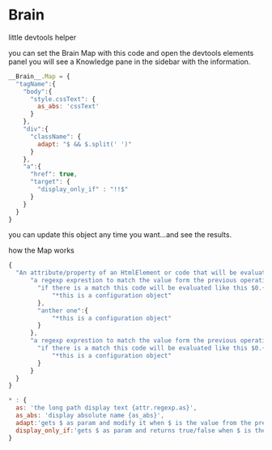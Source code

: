 Brain
=====

little devtools helper 



you can set the Brain Map with this code and open the devtools elements panel
you will see a Knowledge pane in the sidebar with the information. 

```javascript
__Brain__.Map = {
  "tagName":{
    "body":{
      "style.cssText": {
        as_abs: 'cssText'
      }
    },
    "div":{
      "className": {
        adapt: "$ && $.split(' ')"
      }
    },
    "a":{
      "href": true,
      "target": {
        "display_only_if" : "!!$"
      }
    }
  }
}
```

you can update this object any time you want...and see the results.

how the Map works
```javascript
{
  "An attribute/property of an HtmlElement or code that will be evaluated like this $0.{yourcode}" : {
      "a regexp exprestion to match the value form the previous operation":{
        "if there is a match this code will be evaluated like this $0.{yourcode}":{
            "*this is a configuration object"
        },
        "anther one":{
            "*this is a configuration object"
        }
      },
      "a regexp exprestion to match the value form the previous operation":{
        "if there is a match this code will be evaluated like this $0.{yourcode}":{
            "*this is a configuration object"
        }
      }
  }
}
```

```javascript
* : {
  as: 'the long path display text {attr.regexp.as}',
  as_abs: 'display absolute name {as_abs}',
  adapt:'gets $ as param and modify it when $ is the value from the previous operation'
  display_only_if:'gets $ as param and returns true/false when $ is the value from the previous operation'
}
```
